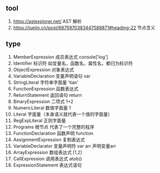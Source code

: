 ## tool
1. https://astexplorer.net/  AST 解析
2. https://juejin.cn/post/6875970383447588871#heading-22 节点含义

## type
1. MemberExpression 成员表达式 console['log']
2. Identifier 标识符 如变量名，函数名，属性名，都归为标识符
3. ObjectExpression 对象表达式
4. VariableDeclaration 变量声明语句 var
5. StringLiteral 字符串字面量 'tian'
6. FunctionExpression 函数表达式
7. ReturnStatement 返回语句 return 
8. BinaryExpression 二项式 1+2
9. NumericLiteral 数值字面量 1
10. Literal 字面量（本身语义就代表一个值的字面量）
11. RegExpLiteral 正则字面量
12. Programs 根节点 代表了一个完整的程序
13. FunctionDeclaration 函数声明  function
14. AssignmentExpression 复制表达式
15. VariableDeclarator 变量声明符 var arr 声明变量arr
16. ArrayExpression 数组表达式 [1,2]
17. CallExpression 调用表达式 atob()
18. ExpressionStatement 表达式语句